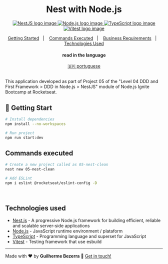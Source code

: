 <h1 align="center">
    <br>
    Nest with Node.js
</h1>

<p align="center">
  <a href="https://nestjs.com">
    <img alt="NestJS logo image" src="https://img.shields.io/badge/nestjs-v10.0.0-20232A?style=flat&logo=nestjs&logoColor=white">
  </a>

  <a href="https://nodejs.org">
    <img alt="Node.js logo image" src="https://img.shields.io/badge/node.js-v20.11.0-43853D?style=flat&logo=node.js&logoColor=white&labelColor=43853D&color=5a5a5a">
  </a>

  <a href="https://www.typescriptlang.org">
    <img alt="TypeScript logo image" src="https://img.shields.io/badge/typescript-007acc?style=flat&logo=typescript&logoColor=white">
  </a>

  <a href="https://vitest.dev" alt="Vitest - Testing framework that use esbuild">
    <img alt="Vitest logo image" src="https://img.shields.io/badge/Vitest-FFA116?style=flat&logo=vitest&logoColor=white"  />
  </a>
</p>

<p align="center">
    <a href="#start" alt="Getting Started">Getting Started</a>&nbsp;&nbsp;&nbsp;|&nbsp;&nbsp;&nbsp;
    <a href="#commands" alt="Commands executed">Commands Executed</a>&nbsp;&nbsp;&nbsp;|&nbsp;&nbsp;&nbsp;
    <a href="#business" alt="Business requirements">Business Requirements</a>&nbsp;&nbsp;&nbsp;|&nbsp;&nbsp;&nbsp;
    <a href="#technologies" alt="Technologies used">Technologies Used</a>
</p>

<div align="center">
  <h4 align="center">read in the language</h4>
  <a href="https://github.com/gbdsantos/ignite/blob/master/nodejs/05-nest-clean/README.pt-BR.md" hreflang="pt-br" alt="pt-br">🇧🇷 portuguese
  </a>
</div>

<br>

This application developed as part of Project 05 of the "Level 04 DDD and First Framework > DDD in Node.js > NestJS" module of Node.js Ignite Bootcamp at Rocketseat.

## 🚀 Getting Start <a name = "start"></a>

```bash
# Install dependencies
npm install --no-workspaces

# Run project
npm run start:dev
```

## Commands executed <a name = "commands"></a>

```bash
# Create a new project called as 05-nest-clean
nest new 05-nest-clean

# Add ESLint
npm i eslint @rocketseat/eslint-config -D
```

<br>

## Technologies used <a name="technologies"></a>

- [Nest.js](https://nestjs.com "A progressive Node.js framework for building efficient, reliable and scalable server-side applications.") - A progressive Node.js framework for building efficient, reliable and scalable server-side applications
- [Node.js](https://nodejs.org "Node.js") - JavaScript runtime environment / plataform
- [TypeScript](https://www.typescriptlang.org "TypeScript") - Programming language and superset for JavaScript
- [Vitest](https://vitest.dev "Vitest - Testing framework that use esbuild") - Testing framework that use esbuild

---

Made with ♥ by **Guilherme Bezerra** 👋 [Get in touch!](https://www.linkedin.com/in/gbdsantos)
